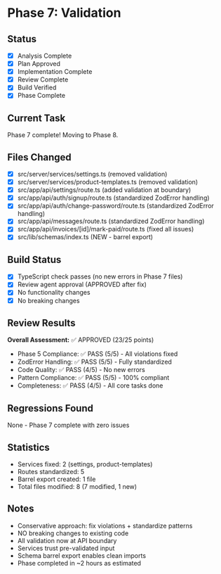 # Phase 7: Validation

## Status
- [x] Analysis Complete
- [x] Plan Approved
- [x] Implementation Complete
- [x] Review Complete
- [x] Build Verified
- [x] Phase Complete

## Current Task
Phase 7 complete! Moving to Phase 8.

## Files Changed
- [x] src/server/services/settings.ts (removed validation)
- [x] src/server/services/product-templates.ts (removed validation)
- [x] src/app/api/settings/route.ts (added validation at boundary)
- [x] src/app/api/auth/signup/route.ts (standardized ZodError handling)
- [x] src/app/api/auth/change-password/route.ts (standardized ZodError handling)
- [x] src/app/api/messages/route.ts (standardized ZodError handling)
- [x] src/app/api/invoices/[id]/mark-paid/route.ts (fixed all issues)
- [x] src/lib/schemas/index.ts (NEW - barrel export)

## Build Status
- [x] TypeScript check passes (no new errors in Phase 7 files)
- [x] Review agent approval (APPROVED after fix)
- [x] No functionality changes
- [x] No breaking changes

## Review Results
**Overall Assessment:** ✅ APPROVED (23/25 points)
- Phase 5 Compliance: ✅ PASS (5/5) - All violations fixed
- ZodError Handling: ✅ PASS (5/5) - Fully standardized
- Code Quality: ✅ PASS (4/5) - No new errors
- Pattern Compliance: ✅ PASS (5/5) - 100% compliant
- Completeness: ✅ PASS (4/5) - All core tasks done

## Regressions Found
None - Phase 7 complete with zero issues

## Statistics
- Services fixed: 2 (settings, product-templates)
- Routes standardized: 5
- Barrel export created: 1 file
- Total files modified: 8 (7 modified, 1 new)

## Notes
- Conservative approach: fix violations + standardize patterns
- NO breaking changes to existing code
- All validation now at API boundary
- Services trust pre-validated input
- Schema barrel export enables clean imports
- Phase completed in ~2 hours as estimated

